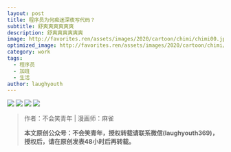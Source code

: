 ```yaml
---
layout: post
title: 程序员为何痴迷深夜写代码？
subtitle: 舒爽爽爽爽爽爽
description: 舒爽爽爽爽爽爽
image: http://favorites.ren/assets/images/2020/cartoon/chimi/chimi00.jpeg
optimized_image: http://favorites.ren/assets/images/2020/cartoon/chimi/chimi00.jpeg
category: work
tags:
  - 程序员
  - 加班
  - 生活
author: laughyouth
---
```


![](http://favorites.ren/assets/images/2020/cartoon/chimi/chimi01.jpg)
![](http://favorites.ren/assets/images/2020/cartoon/chimi/chimi02.jpg)
![](http://favorites.ren/assets/images/2020/cartoon/chimi/chimi03.jpg)
![](http://favorites.ren/assets/images/2020/cartoon/chimi/chimi04.jpg)


>作者：不会笑青年 | 漫画师：麻雀
>
>**本文原创公众号：不会笑青年，授权转载请联系微信(laughyouth369)，授权后，请在原创发表48小时后再转载。**


